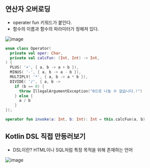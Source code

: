 ## 연산자 오버로딩
+ operater fun 키워드가 붙인다.
+ 함수의 이름과 함수의 파라미터가 정해져 있다.

![image](https://github.com/HyangKeunChoi/TIL-Today-I-Learned-/assets/49984996/dc1a3540-4b7a-4811-a53a-89677e126469)

```kotlin
enum class Operator(
  private val oper: Char,
  private val calcFun: (Int, Int) -> Int,
) {
  PLUS( '+', { a, b -> a + b }),
  MINUS( '-', { a, b -> a - b }),
  MULTIPLY( '*', { a, b -> a * b }),
  DIVIDE( '/', { a, b ->
    if (b == 0) {
      throw IllegalArgumentException("0으로 나눌 수 없습니다.!")
    } else {
      a / b
    }
});

operator fun invoke(a: Int, b: Int): Int = this.calcFun(a, b)
```

## Kotlin DSL 직접 만등러보기
+ DSL이란? HTML이나 SQL처럼 특정 목적을 위해 존재하는 언어

![image](https://github.com/HyangKeunChoi/TIL-Today-I-Learned-/assets/49984996/e7fe0388-2760-4580-bf06-f13b7f9bc882)

